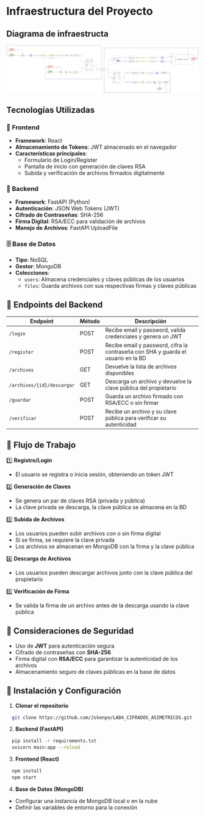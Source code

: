 # Infraestructura del Proyecto

## Diagrama de infraestructa

![Diagrama de infraestructura](Laboratorio-4.png)

## Tecnologías Utilizadas

### 📌 Frontend

- **Framework**: React
- **Almacenamiento de Tokens**: JWT almacenado en el navegador
- **Características principales**:
  - Formulario de Login/Register
  - Pantalla de inicio con generación de claves RSA
  - Subida y verificación de archivos firmados digitalmente

### 📡 Backend

- **Framework**: FastAPI (Python)
- **Autenticación**: JSON Web Tokens (JWT)
- **Cifrado de Contraseñas**: SHA-256
- **Firma Digital**: RSA/ECC para validación de archivos
- **Manejo de Archivos**: FastAPI UploadFile

### 🗄 Base de Datos

- **Tipo**: NoSQL
- **Gestor**: MongoDB
- **Colecciones**:
  - `users`: Almacena credenciales y claves públicas de los usuarios
  - `files`: Guarda archivos con sus respectivas firmas y claves públicas

## 📍 Endpoints del Backend

| Endpoint                   | Método | Descripción                                                                       |
| -------------------------- | ------ | --------------------------------------------------------------------------------- |
| `/login`                   | POST   | Recibe email y password, valida credenciales y genera un JWT                      |
| `/register`                | POST   | Recibe email y password, cifra la contraseña con SHA y guarda el usuario en la BD |
| `/archivos`                | GET    | Devuelve la lista de archivos disponibles                                         |
| `/archivos/{id}/descargar` | GET    | Descarga un archivo y devuelve la clave pública del propietario                   |
| `/guardar`                 | POST   | Guarda un archivo firmado con RSA/ECC o sin firmar                                |
| `/verificar`               | POST   | Recibe un archivo y su clave pública para verificar su autenticidad               |

## 🔄 Flujo de Trabajo

1️⃣ **Registro/Login**

- El usuario se registra o inicia sesión, obteniendo un token JWT

2️⃣ **Generación de Claves**

- Se genera un par de claves RSA (privada y pública)
- La clave privada se descarga, la clave pública se almacena en la BD

3️⃣ **Subida de Archivos**

- Los usuarios pueden subir archivos con o sin firma digital
- Si se firma, se requiere la clave privada
- Los archivos se almacenan en MongoDB con la firma y la clave pública

4️⃣ **Descarga de Archivos**

- Los usuarios pueden descargar archivos junto con la clave pública del propietario

5️⃣ **Verificación de Firma**

- Se valida la firma de un archivo antes de la descarga usando la clave pública

## 📜 Consideraciones de Seguridad

- Uso de **JWT** para autenticación segura
- Cifrado de contraseñas con **SHA-256**
- Firma digital con **RSA/ECC** para garantizar la autenticidad de los archivos
- Almacenamiento seguro de claves públicas en la base de datos

## 🚀 Instalación y Configuración

1. **Clonar el repositorio**

```bash
  git clone https://github.com/Jskenpo/LAB4_CIFRADOS_ASIMETRICOS.git

```

2. **Backend (FastAPI)**

```bash
  pip install -r requirements.txt
  uvicorn main:app --reload
```

3. **Frontend (React)**

```bash
  npm install
  npm start
```

4. **Base de Datos (MongoDB)**

- Configurar una instancia de MongoDB local o en la nube
- Definir las variables de entorno para la conexión

##

